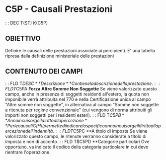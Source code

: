 # C5P - Causali Prestazioni
 :  : DEC T(ST) K(C5P)
## OBIETTIVO
Definire le causali delle prestazioni associate ai percipienti. E' una tabella ripresa dalla definizione ministeriale delle prestazioni
## CONTENUTO DEI CAMPI
 :  : FLD T$DESC **Descrizione**
Contiene la descrizione della prestazione.
 :  : FLD T$C5PA **Forza Altre Somme Non Soggette**
Se viene valorizzato questo campo, anche in presenza di soggetti residenti all'estero, la quota non imponibile verrà attribuita nel 770 e nella Certificazione unica al campo "Altre somme non soggette", in alternativa al campo "Somme non soggette a ritenuta per regime convenzionale" (cui vengono di norma attribuiti gli importi non soggetti per i residenti esteri).
 :  : FLD T$C5PB **Anno in cui sorge il diritto alla percezione**
Per le causali G/H/I permette di indicare lo specifico anno in cui sorge il diritto alla percezione dell'indennità.
 :  : FLD T$C5PC **A titolo di imposta
Se viene valorizzato questo campo, le ritenute verranno considerate a titolo di imposta e non di acconto.
 :  : FLD T$C5PD **Categorie particolari
Ove opportuno, va indicato il codice della categoria particolare in cui deve rientrare l'operazione.

